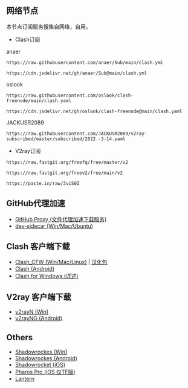 ## 网络节点

本节点订阅服务搜集自网络，自用。


- Clash订阅

anaer
```
https://raw.githubusercontent.com/anaer/Sub/main/clash.yml
```
```
https://cdn.jsdelivr.net/gh/anaer/Sub@main/clash.yml
```

oslook
```
https://raw.githubusercontent.com/oslook/clash-freenode/main/clash.yaml
```
```
https://cdn.jsdelivr.net/gh/oslook/clash-freenode@main/clash.yaml
```

JACKUSR2089
```
https://raw.githubusercontent.com/JACKUSR2089/v2ray-subscribed/master/subscribed/2022.-3-14.yaml
```
- V2ray订阅
```
https://raw.fastgit.org/freefq/free/master/v2
```
```
https://raw.fastgit.org/freev2/free/main/v2
```
```
https://paste.in/raw/3viS0Z
```
## GitHub代理加速
- [GitHub Proxy (文件代理加速下载服务)](https://ghproxy.com/)
- [dev-sidecar (Win/Mac/Ubuntu)](https://github.com/docmirror/dev-sidecar)
## Clash 客户端下载
- [Clash_CFW (Win/Mac/Linux)](https://github.com/Fndroid/clash_for_windows_pkg/releases) | [汉化包](https://github.com/BoyceLig/Clash_Chinese_Patch/releases)
- [Clash (Android)](https://github.com/Kr328/ClashForAndroid/releases)
- [Clash for Windows (详述)](https://docs.cfw.lbyczf.com/)
## V2ray 客户端下载
- [v2rayN (Win)](https://github.com/2dust/v2rayN/releases/)
- [v2rayNG (Android)](https://github.com/2dust/v2rayNG/releases)
## Others
- [Shadowrockes (Win)](https://github.com/shadowsocks/shadowsocks-windows/releases)
- [Shadowrockes (Android)](https://github.com/shadowsocks/shadowsocks-android/releases)
- [Shadowrocket (iOS)](https://free.shadowrocket.online/)
- [Pharos Pro (iOS 仅TF版)](https://youtu.be/jdSCBi9IEro)
- [Lantern](https://github.com/getlantern/download)
